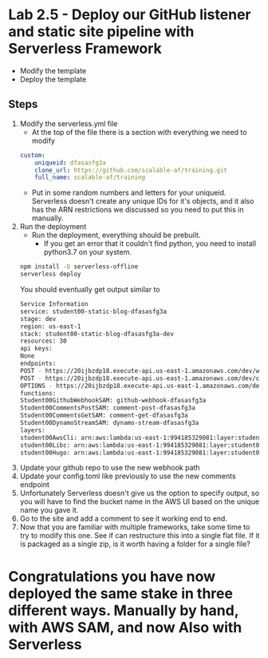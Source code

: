 # Lab 2.5 - Deploy our GitHub listener and static site pipeline with Serverless Framework

- Modify the template
- Deploy the template


## Steps

1. Modify the serverless.yml file
    - At the top of the file there is a section with everything we need to modify
    ```yaml
    custom:
        uniqueid: dfasasfg3a
        clone_url: https://github.com/scalable-af/training.git
        full_name: scalable-af/training
    ```
    - Put in some random numbers and letters for your uniqueid. Serverless doesn't create any unique IDs for it's objects, and it also has the ARN restrictions we discussed so you need to put this in manually.
2. Run the deployment
    - Run the deployment, everything should be prebuilt.
        -   If you get an error that it couldn't find python, you need to install python3.7 on your system.
    ```bash
    npm install -D serverless-offline
    serverless deploy
    ```
    You should eventually get output similar to
    ```bash
    Service Information
    service: student00-static-blog-dfasasfg3a
    stage: dev
    region: us-east-1
    stack: student00-static-blog-dfasasfg3a-dev
    resources: 30
    api keys:
    None
    endpoints:
    POST - https://20ijbzdp18.execute-api.us-east-1.amazonaws.com/dev/webhook
    POST - https://20ijbzdp18.execute-api.us-east-1.amazonaws.com/dev/comments
    OPTIONS - https://20ijbzdp18.execute-api.us-east-1.amazonaws.com/dev/comments
    functions:
    Student00GithubWebhookSAM: github-webhook-dfasasfg3a
    Student00CommentsPostSAM: comment-post-dfasasfg3a
    Student00CommentsGetSAM: comment-get-dfasasfg3a
    Student00DynamoStreamSAM: dynamo-stream-dfasasfg3a
    layers:
    student00AwsCli: arn:aws:lambda:us-east-1:994185329081:layer:student00AwsCli:5
    student00Libc: arn:aws:lambda:us-east-1:994185329081:layer:student00Libc:5
    student00Hugo: arn:aws:lambda:us-east-1:994185329081:layer:student00Hugo:3

    ```
3. Update your github repo to use the new webhook path
4. Update your config.toml like previously to use the new comments endpoint
5. Unfortunately Serverless doesn't give us the option to specify output, so you will have to find the bucket name in the AWS UI based on the unique name you gave it.
6. Go to the site and add a comment to see it working end to end.
7. Now that you are familiar with multiple frameworks, take some time to try to modify this one. See if can restructure this into a single flat file. If it is packaged as a single zip, is it worth having a folder for a single file?

# Congratulations you have now deployed the same stake in three different ways. Manually by hand, with AWS SAM, and now Also with Serverless
